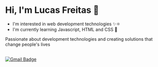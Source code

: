 # Hi, I'm Lucas Freitas 👋


* I'm interested in web development technologies ✨⚛
* I'm currently learning Javascript, HTML and CSS 🌱

Passionate about development technologies and creating solutions that change people's lives
 
<br> [![Gmail Badge](https://img.shields.io/badge/-lucas.freitasj.ca@gmail.com-9572FC?style=flat-square&logo=Gmail&logoColor=white&link=mailto:lucas.freitasj.ca@gmail.com)](mailto:lucas.freitasj.ca@gmail.com)

